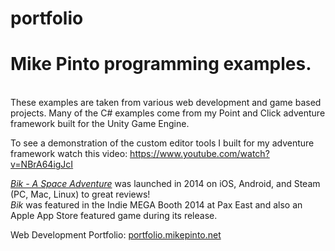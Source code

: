 # portfolio
<h1>Mike Pinto programming examples.</h1><br />
These examples are taken from various web development and game based projects. Many of the C# examples come from my Point and Click adventure framework built for the Unity Game Engine.<br />

To see a demonstration of the custom editor tools I built for my adventure framework watch this video: <a href="https://www.youtube.com/watch?v=NBrA64igJcI">https://www.youtube.com/watch?v=NBrA64igJcI</a>

<i><a href="http://bikgame.com">Bik - A Space Adventure</a></i> was launched in 2014 on iOS, Android, and Steam (PC, Mac, Linux) to great reviews!  
<i>Bik</i> was featured in the Indie MEGA Booth 2014 at Pax East and also an Apple App Store featured game during its release.

Web Development Portfolio:
<a href="http://portfolio.mikepinto.net">portfolio.mikepinto.net</a>
